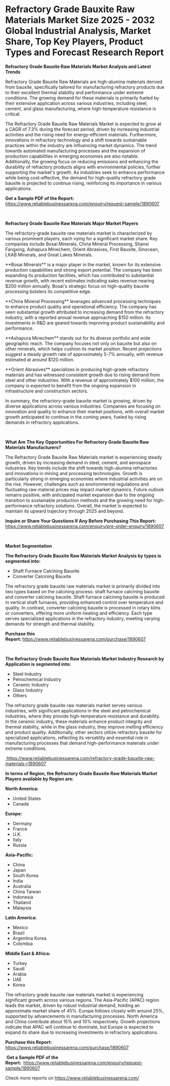 <p><h1>Refractory Grade Bauxite Raw Materials Market Size 2025 - 2032 Global Industrial Analysis, Market Share, Top Key Players, Product Types and Forecast Research Report</h1></p><p><strong>Refractory Grade Bauxite Raw Materials Market Analysis and Latest Trends</strong></p>
<p><p>Refractory Grade Bauxite Raw Materials are high-alumina materials derived from bauxite, specifically tailored for manufacturing refractory products due to their excellent thermal stability and performance under extreme conditions. The growing demand for these materials is primarily fueled by their extensive application across various industries, including steel, cement, and glass manufacturing, where high-temperature resistance is critical.</p><p>The Refractory Grade Bauxite Raw Materials Market is expected to grow at a CAGR of 7.3% during the forecast period, driven by increasing industrial activities and the rising need for energy-efficient materials. Furthermore, innovations in refractory technology and a shift towards sustainable practices within the industry are influencing market dynamics. The trend towards automated manufacturing processes and the expansion of production capabilities in emerging economies are also notable. Additionally, the growing focus on reducing emissions and enhancing the durability of refractory products aligns with environmental policies, further supporting the market's growth. As industries seek to enhance performance while being cost-effective, the demand for high-quality refractory grade bauxite is projected to continue rising, reinforcing its importance in various applications.</p></p>
<p><strong>Get a Sample PDF of the Report:&nbsp;</strong> <a href="https://www.reliablebusinessarena.com/enquiry/request-sample/1890607?utm_campaign=2133&utm_medium=2&utm_source=Github&utm_content=ia&utm_term=03042025&utm_id=refractory-grade-bauxite-raw-materials">https://www.reliablebusinessarena.com/enquiry/request-sample/1890607</a></p>
<p>&nbsp;</p>
<p><strong>Refractory Grade Bauxite Raw Materials Major Market Players</strong></p>
<p><p>The refractory-grade bauxite raw materials market is characterized by various prominent players, each vying for a significant market share. Key companies include Bosai Minerals, China Mineral Processing, Shanxi Fangxing, Ashapura Minechem, Orient Abrasives, First Bauxite, Sinocean, LKAB Minerals, and Great Lakes Minerals.</p><p>**Bosai Minerals** is a major player in the market, known for its extensive production capabilities and strong export potential. The company has been expanding its production facilities, which has contributed to substantial revenue growth, with recent estimates indicating sales revenue nearing $200 million annually. Bosai's strategic focus on high-quality bauxite processing bolsters its competitive edge.</p><p>**China Mineral Processing** leverages advanced processing techniques to enhance product quality and operational efficiency. The company has seen substantial growth attributed to increasing demand from the refractory industry, with a reported annual revenue approaching $150 million. Its investments in R&D are geared towards improving product sustainability and performance.</p><p>**Ashapura Minechem** stands out for its diverse portfolio and wide geographic reach. The company focuses not only on bauxite but also on other minerals, which helps cushion its market position. Recent projections suggest a steady growth rate of approximately 5-7% annually, with revenue estimated at around $120 million.</p><p>**Orient Abrasives** specializes in producing high-grade refractory materials and has witnessed consistent growth due to rising demand from steel and other industries. With a revenue of approximately $100 million, the company is expected to benefit from the ongoing expansion in infrastructure and construction sectors.</p><p>In summary, the refractory-grade bauxite market is growing, driven by diverse applications across various industries. Companies are focusing on innovation and quality to enhance their market positions, with overall market growth anticipated to continue in the coming years, fueled by rising demands in refractory applications.</p></p>
<p>&nbsp;</p>
<p><strong>What Are The Key Opportunities For Refractory Grade Bauxite Raw Materials Manufacturers?</strong></p>
<p><p>The Refractory Grade Bauxite Raw Materials market is experiencing steady growth, driven by increasing demand in steel, cement, and aerospace industries. Key trends include the shift towards high-alumina refractories and innovations in mining and processing technologies. Growth is particularly strong in emerging economies where industrial activities are on the rise. However, challenges such as environmental regulations and fluctuating raw material prices may impact market dynamics. Future outlook remains positive, with anticipated market expansion due to the ongoing transition to sustainable production methods and the growing need for high-performance refractory solutions. Overall, the market is expected to maintain its upward trajectory through 2025 and beyond.</p></p>
<p><strong>Inquire or Share Your Questions If Any Before Purchasing This Report:</strong> <a href="https://www.reliablebusinessarena.com/enquiry/pre-order-enquiry/1890607?utm_campaign=2133&utm_medium=2&utm_source=Github&utm_content=ia&utm_term=03042025&utm_id=refractory-grade-bauxite-raw-materials">https://www.reliablebusinessarena.com/enquiry/pre-order-enquiry/1890607</a></p>
<p>&nbsp;</p>
<p><strong>Market Segmentation</strong></p>
<p><strong>The Refractory Grade Bauxite Raw Materials Market Analysis by types is segmented into:</strong></p>
<p><ul><li>Shaft Furnace Calcining Bauxite</li><li>Converter Calcining Bauxite</li></ul></p>
<p><p>The refractory grade bauxite raw materials market is primarily divided into two types based on the calcining process: shaft furnace calcining bauxite and converter calcining bauxite. Shaft furnace calcining bauxite is produced in vertical shaft furnaces, providing enhanced control over temperature and quality. In contrast, converter calcining bauxite is processed in rotary kilns or converters, offering more uniform heating and efficiency. Each type serves specialized applications in the refractory industry, meeting varying demands for strength and thermal stability.</p></p>
<p><strong>Purchase this Report:&nbsp;</strong><a href="https://www.reliablebusinessarena.com/purchase/1890607?utm_campaign=2133&utm_medium=2&utm_source=Github&utm_content=ia&utm_term=03042025&utm_id=refractory-grade-bauxite-raw-materials">https://www.reliablebusinessarena.com/purchase/1890607</a></p>
<p>&nbsp;</p>
<p><strong>The Refractory Grade Bauxite Raw Materials Market Industry Research by Application is segmented into:</strong></p>
<p><ul><li>Steel Industry</li><li>Petrochemical Industry</li><li>Ceramic Industry</li><li>Glass Industry</li><li>Others</li></ul></p>
<p><p>The refractory grade bauxite raw materials market serves various industries, with significant applications in the steel and petrochemical industries, where they provide high-temperature resistance and durability. In the ceramic industry, these materials enhance product integrity and thermal stability, while in the glass industry, they improve melting efficiency and product quality. Additionally, other sectors utilize refractory bauxite for specialized applications, reflecting its versatility and essential role in manufacturing processes that demand high-performance materials under extreme conditions.</p></p>
<p><a href="https://www.reliablebusinessarena.com/refractory-grade-bauxite-raw-materials-r1890607?utm_campaign=2133&utm_medium=2&utm_source=Github&utm_content=ia&utm_term=03042025&utm_id=refractory-grade-bauxite-raw-materials">&nbsp;https://www.reliablebusinessarena.com/refractory-grade-bauxite-raw-materials-r1890607</a></p>
<p><strong>In terms of Region, the Refractory Grade Bauxite Raw Materials Market Players available by Region are:</strong></p>
<p>
    <p> <strong> North America: </strong>
        <ul>
            <li>United States</li>
            <li>Canada</li>
        </ul>
        </p> 
    <p> <strong> Europe: </strong>
        <ul>
            <li>Germany</li>
            <li>France</li>
            <li>U.K.</li>
            <li>Italy</li>
            <li>Russia</li>
        </ul>
        </p> 
    <p> <strong> Asia-Pacific: </strong>
        <ul>
            <li>China</li>
            <li>Japan</li>
            <li>South Korea</li>
            <li>India</li>
            <li>Australia</li>
            <li>China Taiwan</li>
            <li>Indonesia</li>
            <li>Thailand</li>
            <li>Malaysia</li>
        </ul>
        </p> 
    <p> <strong> Latin America: </strong>
        <ul>
            <li>Mexico</li>
            <li>Brazil</li>
            <li>Argentina Korea</li>
            <li>Colombia</li>
        </ul>
        </p> 
    <p> <strong> Middle East & Africa: </strong>
        <ul>
            <li>Turkey</li>
            <li>Saudi</li>
            <li>Arabia</li>
            <li>UAE</li>
            <li>Korea</li>
        </ul>
    </p>
    </p>
<p><p>The refractory grade bauxite raw materials market is experiencing significant growth across various regions. The Asia-Pacific (APAC) region leads the market, driven by robust industrial demand, holding an approximate market share of 45%. Europe follows closely with around 25%, supported by advancements in manufacturing processes. North America and China contribute about 15% and 10% respectively. Growth projections indicate that APAC will continue to dominate, but Europe is expected to expand its share due to increasing investments in refractory applications.</p></p>
<p><strong>Purchase this Report: </strong><a href="https://www.reliablebusinessarena.com/purchase/1890607?utm_campaign=2133&utm_medium=2&utm_source=Github&utm_content=ia&utm_term=03042025&utm_id=refractory-grade-bauxite-raw-materials">https://www.reliablebusinessarena.com/purchase/1890607</a></p>
<p>&nbsp;<strong>Get a Sample PDF of the Report:&nbsp;&nbsp;</strong><a href="https://www.reliablebusinessarena.com/enquiry/request-sample/1890607?utm_campaign=2133&utm_medium=2&utm_source=Github&utm_content=ia&utm_term=03042025&utm_id=refractory-grade-bauxite-raw-materials">https://www.reliablebusinessarena.com/enquiry/request-sample/1890607</a></p>
<p><strong></strong></p>
<p>Check more reports on <a href="https://www.reliablebusinessarena.com/?utm_campaign=2133&utm_medium=2&utm_source=Github&utm_content=ia&utm_term=03042025&utm_id=refractory-grade-bauxite-raw-materials">https://www.reliablebusinessarena.com/</a></p>